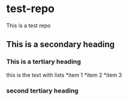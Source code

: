 test-repo
=========

This is a test repo
## This is a secondary heading
### This is a tertiary heading

this is the text with lists
*item 1
*item 2
*item 3

### second tertiary heading

